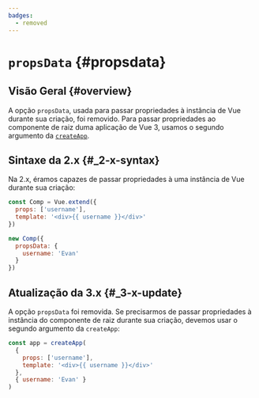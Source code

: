 ```yaml
---
badges:
  - removed
---
```


# `propsData` <MigrationBadges :badges="$frontmatter.badges" /> {#propsdata}

## Visão Geral {#overview}

A opção `propsData`, usada para passar propriedades à instância de Vue durante sua criação, foi removido. Para passar propriedades ao componente de raiz duma aplicação de Vue 3, usamos o segundo argumento da [`createApp`](https://pt.vuejs.org/api/application#createapp).

## Sintaxe da 2.x {#_2-x-syntax}

Na 2.x, éramos capazes de passar propriedades à uma instância de Vue durante sua criação:

```js
const Comp = Vue.extend({
  props: ['username'],
  template: '<div>{{ username }}</div>'
})

new Comp({
  propsData: {
    username: 'Evan'
  }
})
```

## Atualização da 3.x {#_3-x-update}

A opção `propsData` foi removida. Se precisarmos de passar propriedades à instância do componente de raiz durante sua criação, devemos usar o segundo argumento da `createApp`:

```js
const app = createApp(
  {
    props: ['username'],
    template: '<div>{{ username }}</div>'
  },
  { username: 'Evan' }
)
```
